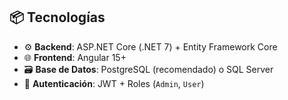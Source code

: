 
## 📦 Tecnologías

- ⚙️ **Backend**: ASP.NET Core (.NET 7) + Entity Framework Core
- 🌐 **Frontend**: Angular 15+
- 🗃️ **Base de Datos**: PostgreSQL (recomendado) o SQL Server
- 🔐 **Autenticación**: JWT + Roles (`Admin`, `User`)
